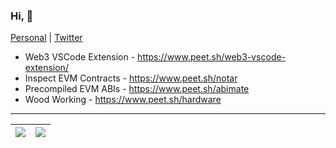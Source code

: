 ### Hi, 👋

[Personal](https://www.peet.sh/) | [Twitter](https://twitter.com/peetzweg)

- Web3 VSCode Extension -  https://www.peet.sh/web3-vscode-extension/
- Inspect EVM Contracts - https://www.peet.sh/notar
- Precompiled EVM ABIs - https://www.peet.sh/abimate 
- Wood Working - https://www.peet.sh/hardware

<hr/>

| <img align="center" src="https://github-readme-stats.vercel.app/api?username=peetzweg&show_icons=true&include_all_commits=true&theme=buefy&hide_border=true" /> | <img align="center" src="https://github-readme-stats.vercel.app/api/top-langs/?username=peetzweg&layout=compact&theme=buefy&hide_border=true" /> |
| ------------- | ------------- |
